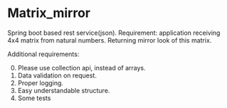 # Matrix_mirror
Spring boot based rest service(json).
Requirement: application receiving 4x4 matrix from natural numbers. 
Returning mirror look of this matrix.

Additional requirements:

0) Please use collection api, instead of arrays. 
1) Data validation on request.
2) Proper logging.
3) Easy understandable structure.
4) Some tests
